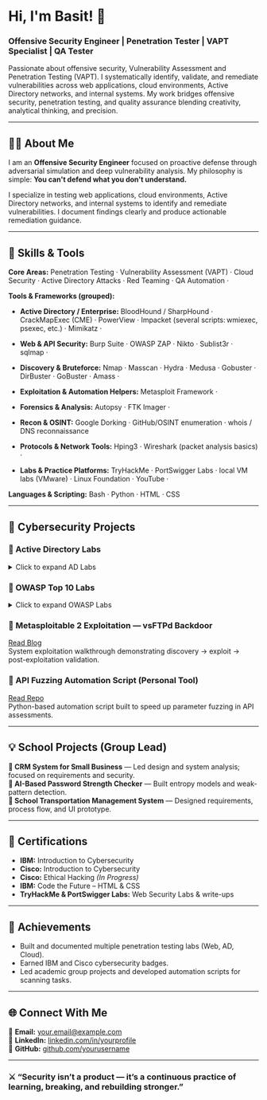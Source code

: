 # Hi, I'm Basit! 👋
### Offensive Security Engineer | Penetration Tester | VAPT Specialist | QA Tester

Passionate about offensive security, Vulnerability Assessment and Penetration Testing (VAPT). I systematically identify, validate, and remediate vulnerabilities across web applications, cloud environments, Active Directory networks, and internal systems. My work bridges offensive security, penetration testing, and quality assurance blending creativity, analytical thinking, and precision.

---

## 👨‍💻 About Me
I am an **Offensive Security Engineer** focused on proactive defense through adversarial simulation and deep vulnerability analysis. My philosophy is simple: **You can't defend what you don't understand.**

I specialize in testing web applications, cloud environments, Active Directory networks, and internal systems to identify and remediate vulnerabilities. I document findings clearly and produce actionable remediation guidance.

---

## 🧠 Skills & Tools
**Core Areas:** Penetration Testing · Vulnerability Assessment (VAPT) · Cloud Security · Active Directory Attacks · Red Teaming · QA Automation · 

**Tools & Frameworks (grouped):**

- **Active Directory / Enterprise:** BloodHound / SharpHound · CrackMapExec (CME) · PowerView · Impacket (several scripts: wmiexec, psexec, etc.) · Mimikatz · 

- **Web & API Security:** Burp Suite · OWASP ZAP · Nikto · Sublist3r · sqlmap · 

- **Discovery & Bruteforce:** Nmap · Masscan · Hydra · Medusa · Gobuster · DirBuster · GoBuster · Amass · 

- **Exploitation & Automation Helpers:** Metasploit Framework · 

- **Forensics & Analysis:** Autopsy · FTK Imager ·
  
- **Recon & OSINT:** Google Dorking · GitHub/OSINT enumeration · whois / DNS reconnaissance

- **Protocols & Network Tools:** Hping3 · Wireshark (packet analysis basics) · 

- **Labs & Practice Platforms:** TryHackMe · PortSwigger Labs · local VM labs (VMware) · Linux Foundation · YouTube ·

**Languages & Scripting:** Bash · Python · HTML · CSS

---

## 🧩 Cybersecurity Projects

### 🔹 Active Directory Labs
<details>
<summary>Click to expand AD Labs</summary>

1. **[IPv6 Attacks and LDAPS Relay (MITM6 + NTLMRelayX)
](https://baskapella.blogspot.com/2025/10/ipv6-attacks-and-ldaps-relay-mitm6.html)**  
   Executed privilege escalation and enumeration techniques to uncover misconfigured permissions in a simulated AD network.

2. **[Active Directory Enumeration After Gaining Shell Access via WMIexec (Step-by-Step)
](https://baskapella.blogspot.com/2025/10/active-directory-enumeration-after.html)**  
   Mapping relationships and attack paths using BloodHound queries.

3. **[Active Directory Post-Compromise Lab – Using CrackMapExec, Hash Dumping, and Pass-the-Hash Authentication](https://baskapella.blogspot.com/2025/10/active-directory-post-compromise-lab.html)**  
   Identified service accounts and performed offline Kerberoasting.

4. **[Post-Exploitation: Token Impersonation Lab Report
](https://baskapella.blogspot.com/2025/10/post-exploitation-token-impersonation.html)**  
   Abused weak ACLs to escalate privileges from service account to domain admin.

5. **[Kerberoasting Attack - Post exploitation attack
](https://baskapella.blogspot.com/2025/10/kerberoasting-attack-post-exploitation.html)**  
   Identified and abused writable GPOs for persistence and lateral movement.


</details>

### 🔹 OWASP Top 10 Labs
<details>
<summary>Click to expand OWASP Labs</summary>

1. **[Broken Access Control - GraphQL](https://your-blog-link-or-repo.com)**  
   Discovered administrative users through GraphQL introspection and privilege abuse.

2. **[SQL Injection Lab](https://your-blog-link-or-repo.com)**  
   Demonstrated blind and error-based SQLi with remediation steps.

3. **[XSS Lab](https://your-blog-link-or-repo.com)**  
   Reproduced DOM and reflected XSS vulnerabilities with mitigation.

4. **[Broken Authentication — Session Fixation](https://your-blog-link-or-repo.com)**  
   Demonstrated credential stuffing and session management weaknesses.

5. **[Insufficient Logging & Monitoring — Detection Playbook](https://your-blog-link-or-repo.com)**  
   Detection and alerting improvements for common web application attack patterns.

</details>

### 🔹 Metasploitable 2 Exploitation — vsFTPd Backdoor
[Read Blog](https://your-blog-link-or-repo.com)  
System exploitation walkthrough demonstrating discovery → exploit → post-exploitation validation.

### 🔹 API Fuzzing Automation Script (Personal Tool)
[Read Repo](https://your-repo-or-gist.com)  
Python-based automation script built to speed up parameter fuzzing in API assessments.

---

## 💡 School Projects (Group Lead)
**🔹 CRM System for Small Business** — Led design and system analysis; focused on requirements and security.  
**🔹 AI-Based Password Strength Checker** — Built entropy models and weak-pattern detection.  
**🔹 School Transportation Management System** — Designed requirements, process flow, and UI prototype.

---

## 🏅 Certifications
- **IBM:** Introduction to Cybersecurity  
- **Cisco:** Introduction to Cybersecurity  
- **Cisco:** Ethical Hacking *(In Progress)*  
- **IBM:** Code the Future – HTML & CSS  
- **TryHackMe & PortSwigger Labs:** Web Security Labs & write-ups

---

## 🚀 Achievements
- Built and documented multiple penetration testing labs (Web, AD, Cloud).  
- Earned IBM and Cisco cybersecurity badges.  
- Led academic group projects and developed automation scripts for scanning tasks.

---

## 🌐 Connect With Me
📧 **Email:** your.email@example.com  
💼 **LinkedIn:** [linkedin.com/in/yourprofile](https://linkedin.com/in/yourprofile)  
🧠 **GitHub:** [github.com/yourusername](https://github.com/yourusername)

---

### ⚔️ “Security isn’t a product — it’s a continuous practice of learning, breaking, and rebuilding stronger.”

